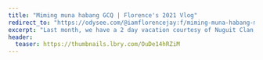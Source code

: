 ```yaml
---
title: "Miming muna habang GCQ | Florence's 2021 Vlog"
redirect_to: "https://odysee.com/@iamflorencejay:f/miming-muna-habang-mecq-florence's-2021:7"
excerpt: "Last month, we have a 2 day vacation courtesy of Nuguit Clan, thank you so much btw. and we're literally having fun because the swimming pool is so warm."
header:
  teaser: https://thumbnails.lbry.com/OuDe14hRZiM
---
```

